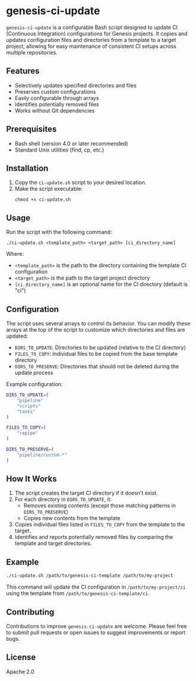 # genesis-ci-update

`genesis-ci-update` is a configurable Bash script designed to update CI (Continuous Integration) configurations for Genesis projects. It copies and updates configuration files and directories from a template to a target project, allowing for easy maintenance of consistent CI setups across multiple repositories.

## Features

- Selectively updates specified directories and files
- Preserves custom configurations
- Easily configurable through arrays
- Identifies potentially removed files
- Works without Git dependencies

## Prerequisites

- Bash shell (version 4.0 or later recommended)
- Standard Unix utilities (find, cp, etc.)

## Installation

1. Copy the `ci-update.sh` script to your desired location.
2. Make the script executable:
   ```
   chmod +x ci-update.sh
   ```

## Usage

Run the script with the following command:

```
./ci-update.sh <template_path> <target_path> [ci_directory_name]
```

Where:
- `<template_path>` is the path to the directory containing the template CI configuration
- `<target_path>` is the path to the target project directory
- `[ci_directory_name]` is an optional name for the CI directory (default is "ci")

## Configuration

The script uses several arrays to control its behavior. You can modify these arrays at the top of the script to customize which directories and files are updated:

- `DIRS_TO_UPDATE`: Directories to be updated (relative to the CI directory)
- `FILES_TO_COPY`: Individual files to be copied from the base template directory
- `DIRS_TO_PRESERVE`: Directories that should not be deleted during the update process

Example configuration:

```bash
DIRS_TO_UPDATE=(
    "pipeline"
    "scripts"
    "tasks"
)

FILES_TO_COPY=(
    "repipe"
)

DIRS_TO_PRESERVE=(
    "pipeline/custom-*"
)
```

## How It Works

1. The script creates the target CI directory if it doesn't exist.
2. For each directory in `DIRS_TO_UPDATE`, it:
   - Removes existing contents (except those matching patterns in `DIRS_TO_PRESERVE`)
   - Copies new contents from the template
3. Copies individual files listed in `FILES_TO_COPY` from the template to the target.
4. Identifies and reports potentially removed files by comparing the template and target directories.

## Example

```bash
./ci-update.sh /path/to/genesis-ci-template /path/to/my-project
```

This command will update the CI configuration in `/path/to/my-project/ci` using the template from `/path/to/genesis-ci-template/ci`.

## Contributing

Contributions to improve `genesis-ci-update` are welcome. Please feel free to submit pull requests or open issues to suggest improvements or report bugs.

## License

Apache 2.0
